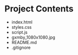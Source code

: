 # Project Contents

- index.html
- styles.css
- script.js
- gxmby_1080x1080.jpg
- README.md
- .gitignore
